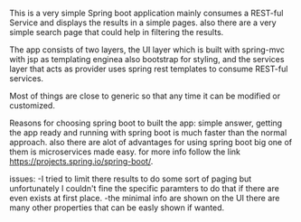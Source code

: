This is a very simple Spring boot application mainly consumes a REST-ful Service and displays the results in a simple pages. also
there are a very simple search page that could help in filtering the results.

The app consists of two layers, the UI layer which is built with spring-mvc with jsp as templating enginea also bootstrap for styling, and the services
layer that acts as provider uses spring rest templates to consume REST-ful services.

Most of things are close to generic so that any time it can be modified or customized.

Reasons for choosing spring boot to built the app: simple answer, getting the app ready and running with spring boot is much faster than
the normal approach. also there are alot of advantages for using spring boot big one of them is microservices made easy. for more info
follow the link https://projects.spring.io/spring-boot/.

issues:
-I tried to limit there results to do some sort of paging but unfortunately I couldn't fine the specific paramters to do that if 
there are even exists at first place.
-the minimal info are shown on the UI there are many other properties that can be easly shown if wanted.
